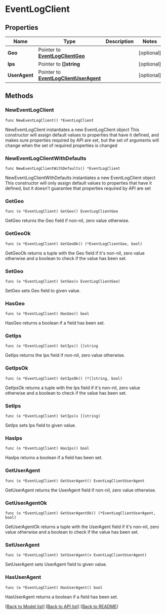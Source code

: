 # EventLogClient

## Properties

Name | Type | Description | Notes
------------ | ------------- | ------------- | -------------
**Geo** | Pointer to [**EventLogClientGeo**](EventLogClientGeo.md) |  | [optional] 
**Ips** | Pointer to **[]string** |  | [optional] 
**UserAgent** | Pointer to [**EventLogClientUserAgent**](EventLogClientUserAgent.md) |  | [optional] 

## Methods

### NewEventLogClient

`func NewEventLogClient() *EventLogClient`

NewEventLogClient instantiates a new EventLogClient object
This constructor will assign default values to properties that have it defined,
and makes sure properties required by API are set, but the set of arguments
will change when the set of required properties is changed

### NewEventLogClientWithDefaults

`func NewEventLogClientWithDefaults() *EventLogClient`

NewEventLogClientWithDefaults instantiates a new EventLogClient object
This constructor will only assign default values to properties that have it defined,
but it doesn't guarantee that properties required by API are set

### GetGeo

`func (o *EventLogClient) GetGeo() EventLogClientGeo`

GetGeo returns the Geo field if non-nil, zero value otherwise.

### GetGeoOk

`func (o *EventLogClient) GetGeoOk() (*EventLogClientGeo, bool)`

GetGeoOk returns a tuple with the Geo field if it's non-nil, zero value otherwise
and a boolean to check if the value has been set.

### SetGeo

`func (o *EventLogClient) SetGeo(v EventLogClientGeo)`

SetGeo sets Geo field to given value.

### HasGeo

`func (o *EventLogClient) HasGeo() bool`

HasGeo returns a boolean if a field has been set.

### GetIps

`func (o *EventLogClient) GetIps() []string`

GetIps returns the Ips field if non-nil, zero value otherwise.

### GetIpsOk

`func (o *EventLogClient) GetIpsOk() (*[]string, bool)`

GetIpsOk returns a tuple with the Ips field if it's non-nil, zero value otherwise
and a boolean to check if the value has been set.

### SetIps

`func (o *EventLogClient) SetIps(v []string)`

SetIps sets Ips field to given value.

### HasIps

`func (o *EventLogClient) HasIps() bool`

HasIps returns a boolean if a field has been set.

### GetUserAgent

`func (o *EventLogClient) GetUserAgent() EventLogClientUserAgent`

GetUserAgent returns the UserAgent field if non-nil, zero value otherwise.

### GetUserAgentOk

`func (o *EventLogClient) GetUserAgentOk() (*EventLogClientUserAgent, bool)`

GetUserAgentOk returns a tuple with the UserAgent field if it's non-nil, zero value otherwise
and a boolean to check if the value has been set.

### SetUserAgent

`func (o *EventLogClient) SetUserAgent(v EventLogClientUserAgent)`

SetUserAgent sets UserAgent field to given value.

### HasUserAgent

`func (o *EventLogClient) HasUserAgent() bool`

HasUserAgent returns a boolean if a field has been set.


[[Back to Model list]](../README.md#documentation-for-models) [[Back to API list]](../README.md#documentation-for-api-endpoints) [[Back to README]](../README.md)



